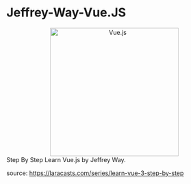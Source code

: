 # Jeffrey-Way-Vue.JS
<div align="center">
<image src="https://github.com/vuejs/art/tree/9f8ee218d32b52c2d150212f22798a7a61689361" width="300px" alt="Vue.js"></image>
</div>
Step By Step Learn Vue.js by Jeffrey Way. 

source:
https://laracasts.com/series/learn-vue-3-step-by-step
